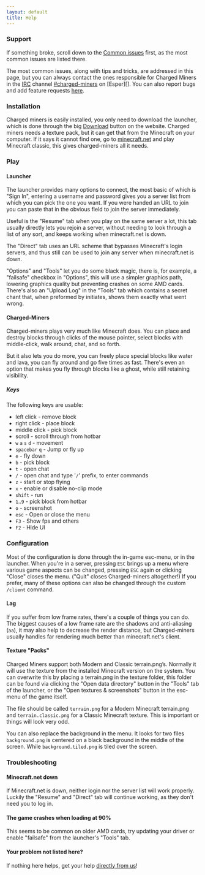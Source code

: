 ```yaml
---
layout: default
title: Help
---
```

### Support

If something broke, scroll down to the [Common issues](#troubleshooting)
first, as the most common issues are listed there.

The most common issues, along with tips and tricks, are addressed in this
page, but you can always contact the ones responsible for Charged Miners
in the [IRC][IRCWiki] channel [#charged-miners][] on [Esper][]. You can
also report bugs and add feature requests [here][Wiki].

### Installation

Charged miners is easily installed, you only need to download the launcher,
which is done through the big [Download][] button on the
website. Charged miners needs a texture pack, but it can get that from the
Minecraft on your computer. If it says it cannot find one, go to
[minecraft.net][MCPlay] and play Minecraft classic,
this gives charged-miners all it needs.

### Play

#### Launcher

The launcher provides many options to connect, the most basic of which is
"Sign In", entering a username and password gives you a server list from which
you can pick the one you want. If you were handed an URL to join you can paste
that in the obvious field to join the server immediately.

Useful is the "Resume" tab when you play on the same server a lot, this tab
usually directly lets you rejoin a server, without needing to look through a
list of any sort, and keeps working when minecraft.net is down.

The "Direct" tab uses an URL scheme that bypasses Minecraft's login servers,
and thus still can be used to join any server when minecraft.net is down.

"Options" and "Tools" let you do some black magic, there is, for example, a
"failsafe" checkbox in "Options", this will use a simpler graphics path,
lowering graphics quality but preventing crashes on some AMD cards.
There's also an "Upload Log" in the "Tools" tab which contains a secret chant
that, when preformed by initiates, shows them exactly what went wrong.

#### Charged-Miners

Charged-miners plays very much like Minecraft does. You can place and destroy
blocks through clicks of the mouse pointer, select blocks with middle-click,
walk around, chat, and so forth.

But it also lets you do more, you can freely place special blocks like water
and lava, you can fly around and go five times as fast. There's even an option
that makes you fly through blocks like a ghost, while still retaining
visibility.

##### Keys

The following keys are usable:

 * left click - remove block
 * right click - place block
 * middle click - pick block
 * scroll - scroll through from hotbar
 * `w` `a` `s` `d` - movement
 * `spacebar` `q` - Jump or fly up
 * `e` - fly down
 * `b` - pick block
 * `t` - open chat
 * `/` - open chat and type '`/`' prefix, to enter commands
 * `z` - start or stop flying
 * `x` - enable or disable no-clip mode
 * `shift` - run
 * `1`..`9` - pick block from hotbar
 * `o` - screenshot
 * `esc` - Open or close the menu
 * `F3` - Show fps and others
 * `F2` - Hide UI

### Configuration

Most of the configuration is done through the in-game esc-menu, or in the
launcher. When you're in a server, pressing `ESC` brings up a menu where
various game aspects can be changed, pressing `ESC` again or clicking "Close"
closes the menu. ("Quit" closes Charged-miners altogether!) If you prefer,
many of these options can also be changed through the custom `/client` command.

#### Lag

If you suffer from low frame rates, there's a couple of things you can do. The
biggest causes of a low frame rate are the shadows and anti-aliasing (`aa`), it
may also help to decrease the render distance, but Charged-miners usually
handles far rendering much better than minecraft.net's client.

#### Texture "Packs"

Charged Miners support both Modern and Classic terrain.png’s. Normally it will
use the texture from the installed Minecraft version on the system. You can
overwrite this by placing a terrain.png in the texture folder, this folder can
be found via clicking the "Open data directory" button in the "Tools" tab of
the launcher, or the "Open textures & screenshots" button in the esc-menu of
the game itself.

The file should be called `terrain.png` for a Modern Minecraft terrain.png and
`terrain.classic.png` for a Classic Minecraft texture. This is important or
things will look very odd.

You can also replace the background in the menu. It looks for two files
`background.png` is centered on a black background in the middle of the screen.
While `background.tiled.png` is tiled over the screen.

### Troubleshooting

#### Minecraft.net down

If Minecraft.net is down, neither login nor the server list will work properly.
Luckily the "Resume" and "Direct" tab will continue working, as they don't
need you to log in.

#### The game crashes when loading at 90%

This seems to be common on older AMD cards, try updating your driver or enable
"failsafe" from the launcher's "Tools" tab.

#### Your problem not listed here?

If nothing here helps, get your help [directly from us](#support)!


[Download]: https://cdn.charged-miners.com/launcher/ChargedMiners.exe "Download launcher here"
[#charged-miners]: irc://irc.esper.net/charged-miners "Stay a while"
[IRCWiki]: http://en.wikipedia.org/wiki/Internet_Relay_Chat "IRC on Wikipedia"
[Wiki]: http://wiki.vg/ChargedMinersClassic "Wiki"
[MCPlay]: http://minecraft.net/classic/play "Play classic"
